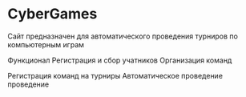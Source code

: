 # CyberGames

Сайт предназначен для автоматического проведения турниров по компьютерным играм

Функционал
Регистрация и сбор учатников
Организация команд

Регистрация команд на турниры
Автоматическое проведение проведение
